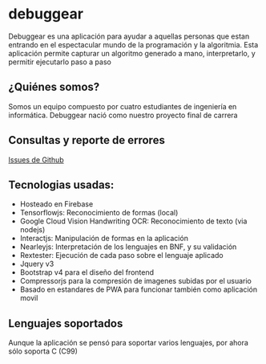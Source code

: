 # debuggear

Debuggear es una aplicación para ayudar a aquellas personas que estan entrando en el espectacular mundo de la programación y la algoritmia. Esta aplicación permite capturar un algoritmo generado a mano, interpretarlo, y permitir ejecutarlo paso a paso


## ¿Quiénes somos?
Somos un equipo compuesto por cuatro estudiantes de ingeniería en informática. Debuggear nació como nuestro proyecto final de carrera



## Consultas y reporte de errores
[Issues de Github](https://github.com/Federico-G/debuggear/issues)



## Tecnologias usadas:
- Hosteado en Firebase
- Tensorflowjs: Reconocimiento de formas (local)
- Google Cloud Vision Handwriting OCR: Reconocimiento de texto (via nodejs)
- Interactjs: Manipulación de formas en la aplicación
- Nearleyjs: Interpretación de los lenguajes en BNF, y su validación
- Rextester: Ejecución de cada paso sobre el lenguaje aplicado
- Jquery v3
- Bootstrap v4 para el diseño del frontend
- Compressorjs para la compresión de imagenes subidas por el usuario
- Basado en estandares de PWA para funcionar también como aplicación movil


## Lenguajes soportados
Aunque la aplicación se pensó para soportar varios lenguajes, por ahora sólo soporta C (C99)
